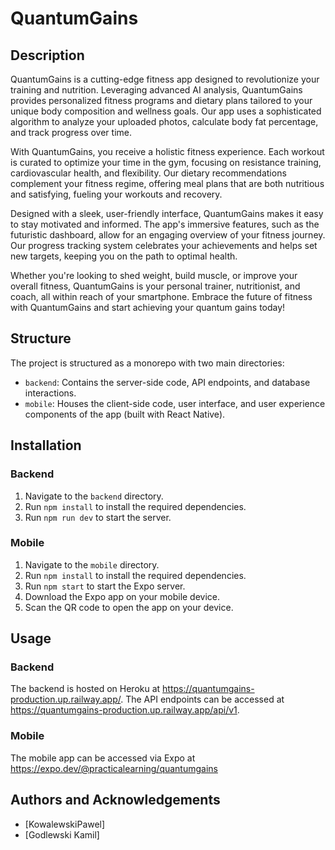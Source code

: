 # QuantumGains

## Description

QuantumGains is a cutting-edge fitness app designed to revolutionize your training and nutrition. Leveraging advanced AI analysis, QuantumGains provides personalized fitness programs and dietary plans tailored to your unique body composition and wellness goals. Our app uses a sophisticated algorithm to analyze your uploaded photos, calculate body fat percentage, and track progress over time.

With QuantumGains, you receive a holistic fitness experience. Each workout is curated to optimize your time in the gym, focusing on resistance training, cardiovascular health, and flexibility. Our dietary recommendations complement your fitness regime, offering meal plans that are both nutritious and satisfying, fueling your workouts and recovery.

Designed with a sleek, user-friendly interface, QuantumGains makes it easy to stay motivated and informed. The app's immersive features, such as the futuristic dashboard, allow for an engaging overview of your fitness journey. Our progress tracking system celebrates your achievements and helps set new targets, keeping you on the path to optimal health.

Whether you're looking to shed weight, build muscle, or improve your overall fitness, QuantumGains is your personal trainer, nutritionist, and coach, all within reach of your smartphone. Embrace the future of fitness with QuantumGains and start achieving your quantum gains today!

## Structure

The project is structured as a monorepo with two main directories:

- `backend`: Contains the server-side code, API endpoints, and database interactions.
- `mobile`: Houses the client-side code, user interface, and user experience components of the app (built with React Native).

## Installation

### Backend

1. Navigate to the `backend` directory.
2. Run `npm install` to install the required dependencies.
3. Run `npm run dev` to start the server.

### Mobile

1. Navigate to the `mobile` directory.
2. Run `npm install` to install the required dependencies.
3. Run `npm start` to start the Expo server.
4. Download the Expo app on your mobile device.
5. Scan the QR code to open the app on your device.

## Usage

### Backend

The backend is hosted on Heroku at https://quantumgains-production.up.railway.app/. The API endpoints can be accessed at https://quantumgains-production.up.railway.app/api/v1.

### Mobile

The mobile app can be accessed via Expo at https://expo.dev/@practicalearning/quantumgains

## Authors and Acknowledgements

- [KowalewskiPawel]
- [Godlewski Kamil]


